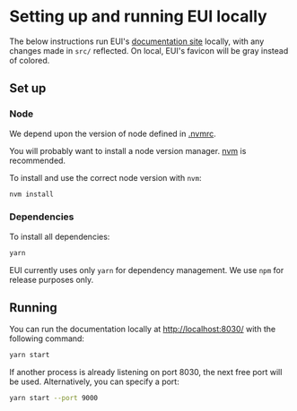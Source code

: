 # Setting up and running EUI locally

The below instructions run EUI's [documentation site](https://elastic.github.io/eui/) locally, with any changes made in `src/` reflected. On local, EUI's favicon will be gray instead of colored.

## Set up

### Node

We depend upon the version of node defined in [.nvmrc](../../.nvmrc).

You will probably want to install a node version manager. [nvm](https://github.com/creationix/nvm) is recommended.

To install and use the correct node version with `nvm`:

```bash
nvm install
```

### Dependencies

To install all dependencies:

```bash
yarn
```

EUI currently uses only `yarn` for dependency management. We use `npm` for release purposes only.

## Running

You can run the documentation locally at [http://localhost:8030/](http://localhost:8030/) with the following command:

```bash
yarn start
```

If another process is already listening on port 8030, the next free port will be used. Alternatively, you can specify a port:

```bash
yarn start --port 9000
```
